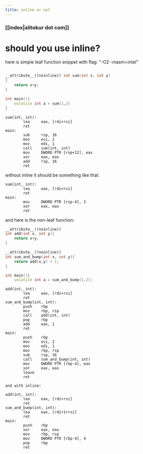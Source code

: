 ```yaml
---
title: inline or not 
---
```


### [[index|alitokur dot com]]

<h1>
    should you use inline?
</h1>


here is simple leaf function snippet with flag: 
"-O2 -masm=intel"

```cpp

__attribute__((noinline)) int sum(int x, int y)
{
    return x+y;
}

int main(){
    volatile int a = sum(1,2)
}
```

```assembly
sum(int, int):
        lea     eax, [rdi+rsi]
        ret
main:
        sub     rsp, 16
        mov     esi, 2
        mov     edi, 1
        call    sum(int, int)
        mov     DWORD PTR [rsp+12], eax
        xor     eax, eax
        add     rsp, 16
        ret
```
  
without inline it should be something like that:

```assembly
sum(int, int):
        lea     eax, [rdi+rsi]
        ret
main:
        mov     DWORD PTR [rsp-4], 3
        xor     eax, eax
        ret
```

and here is the non-leaf function:


```cpp
__attribute__((noinline))
int add(int x, int y){
    return x+y;
}

__attribute__((noinline))
int sum_and_bump(int x, int y){
    return add(x,y) + 1;
}

int main(){
    volatile int a = sum_and_bump(1,2);   

```

```assembly
add(int, int):
        lea     eax, [rdi+rsi]
        ret
sum_and_bump(int, int):
        push    rbp
        mov     rbp, rsp
        call    add(int, int)
        pop     rbp
        add     eax, 1
        ret
main:
        push    rbp
        mov     esi, 2
        mov     edi, 1
        mov     rbp, rsp
        sub     rsp, 16
        call    sum_and_bump(int, int)
        mov     DWORD PTR [rbp-4], eax
        xor     eax, eax
        leave
        ret
```

```assembly
and with inline:

add(int, int):
        lea     eax, [rdi+rsi]
        ret
sum_and_bump(int, int):
        lea     eax, [rdi+1+rsi]
        ret
main:
        push    rbp
        xor     eax, eax
        mov     rbp, rsp
        mov     DWORD PTR [rbp-4], 4
        pop     rbp
        ret

```
